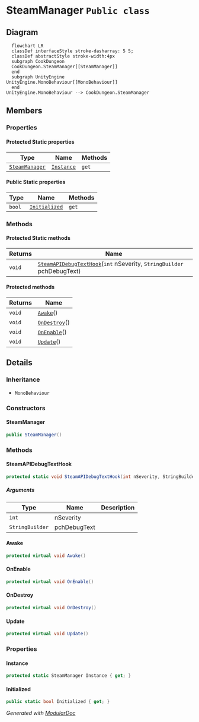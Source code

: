 # SteamManager `Public class`

## Diagram
```mermaid
  flowchart LR
  classDef interfaceStyle stroke-dasharray: 5 5;
  classDef abstractStyle stroke-width:4px
  subgraph CookDungeon
  CookDungeon.SteamManager[[SteamManager]]
  end
  subgraph UnityEngine
UnityEngine.MonoBehaviour[[MonoBehaviour]]
  end
UnityEngine.MonoBehaviour --> CookDungeon.SteamManager
```

## Members
### Properties
#### Protected Static properties
| Type | Name | Methods |
| --- | --- | --- |
| [`SteamManager`](cookdungeon-SteamManager) | [`Instance`](#instance) | `get` |

#### Public Static properties
| Type | Name | Methods |
| --- | --- | --- |
| `bool` | [`Initialized`](#initialized) | `get` |

### Methods
#### Protected Static methods
| Returns | Name |
| --- | --- |
| `void` | [`SteamAPIDebugTextHook`](#steamapidebugtexthook)(`int` nSeverity, `StringBuilder` pchDebugText) |

#### Protected  methods
| Returns | Name |
| --- | --- |
| `void` | [`Awake`](#awake)() |
| `void` | [`OnDestroy`](#ondestroy)() |
| `void` | [`OnEnable`](#onenable)() |
| `void` | [`Update`](#update)() |

## Details
### Inheritance
 - `MonoBehaviour`

### Constructors
#### SteamManager
```csharp
public SteamManager()
```

### Methods
#### SteamAPIDebugTextHook
```csharp
protected static void SteamAPIDebugTextHook(int nSeverity, StringBuilder pchDebugText)
```
##### Arguments
| Type | Name | Description |
| --- | --- | --- |
| `int` | nSeverity |   |
| `StringBuilder` | pchDebugText |   |

#### Awake
```csharp
protected virtual void Awake()
```

#### OnEnable
```csharp
protected virtual void OnEnable()
```

#### OnDestroy
```csharp
protected virtual void OnDestroy()
```

#### Update
```csharp
protected virtual void Update()
```

### Properties
#### Instance
```csharp
protected static SteamManager Instance { get; }
```

#### Initialized
```csharp
public static bool Initialized { get; }
```

*Generated with* [*ModularDoc*](https://github.com/hailstorm75/ModularDoc)
